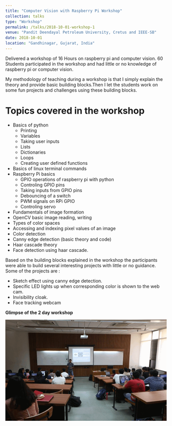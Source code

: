 ```yaml
---
title: "Computer Vision with Raspberry Pi Workshop"
collection: talks
type: "Workshop"
permalink: /talks/2018-10-01-workshop-1
venue: "Pandit Deendayal Petroleum University, Cretus and IEEE-SB"
date: 2018-10-01
location: "Gandhinagar, Gujarat, India"
---
```


Delivered a workshop of 16 Hours on raspberry pi and computer vision.
60 Students participated in the workshop and had little or no knowledge of raspberry pi or computer vision.

My methodology of teaching during a workshop is that I simply explain the theory and provide basic building blocks.Then I let the students work on some fun projects and challenges using these building blocks.

Topics covered in the workshop
==============================

* Basics of python
  * Printing 
  * Variables
  * Taking user inputs
  * Lists
  * Dictionaries
  * Loops
  * Creating user defined functions
* Basics of linux terminal commands
* Raspberry Pi basics
  * GPIO operations of raspberry pi with python
  * Controling GPIO pins 
  * Taking inputs from GPIO pins
  * Debouncing of a switch
  * PWM signals on RPi GPIO
  * Controling servo
* Fundamentals of image formation
* OpenCV basic image reading, writing
* Types of color spaces
* Accessing and indexing pixel values of an image
* Color detection
* Canny edge detection (basic theory and code)
* Haar cascade theory
* Face detection using haar cascade.

Based on the building blocks explained in the workshop the participants were able to build several interesting projects with little or no guidance. Some of the projects are :

* Sketch effect using canny edge detection.
* Specific LED lights up when corresponding color is shown to the web cam.
* Invisibility cloak.
* Face tracking webcam

**Glimpse of the 2 day workshop**

<p align='center'>
  <img src='/images/workshop-2018-1.gif'>
</p>
